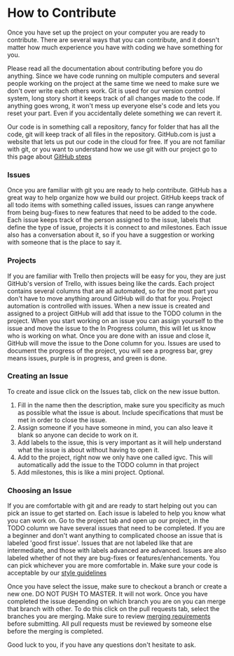 # How to Contribute
Once you have set up the project on your computer you are ready to contribute. There are several ways that you can contribute, and it doesn't matter how much experience you have with coding we have something for you.

Please read all the documentation about contributing before you do anything. Since we have code running on multiple computers and several people working on the project at the same time we need to make sure we don't over write each others work. Git is used for our version control system, long story short it keeps track of all changes made to the code. If anything goes wrong, it won't mess up everyone else's code and lets you reset your part. Even if you accidentally delete something we can revert it.

Our code is in something call a repository, fancy for folder that has all the code, git will keep track of all files in the repository. GitHub.com is just a website that lets us put our code in the cloud for free. If you are not familiar with git, or you want to understand how we use git with our project go to this page about [GitHub steps](https://github.com/BYU-IGVC/ros_igvc/wiki/Github-Steps)

### Issues
Once you are familiar with git you are ready to help contribute. GitHub has a great way to help organize how we build our project. GitHub keeps track of all todo items with something called issues, issues can range anywhere from being bug-fixes to new features that need to be added to the code. Each issue keeps track of the person assigned to the issue, labels that define the type of issue, projects it is connect to and milestones. Each issue also has a conversation about it, so if you have a suggestion or working with someone that is the place to say it.

### Projects
If you are familiar with Trello then projects will be easy for you, they are just GitHub's version of Trello, with issues being like the cards. Each project contains several columns that are all automated, so for the most part you don't have to move anything around GitHub will do that for you. Project automation is controlled with issues. When a new issue is created and assigned to a project GitHub will add that issue to the TODO column in the project. When you start working on an issue you can assign yourself to the issue and move the issue to the In Progress column, this will let us know who is working on what. Once you are done with an issue and close it, GitHub will move the issue to the Done column for you. Issues are used to document the progress of the project, you will see a progress bar, grey means issues, purple is in progress, and green is done.

### Creating an Issue
To create and issue click on the Issues tab, click on the new issue button. 
1. Fill in the name then the description, make sure you specificity as much as possible what the issue is about. Include specifications that must be met in order to close the issue. 
2. Assign someone if you have someone in mind, you can also leave it blank so anyone can decide to work on it. 
3. Add labels to the issue, this is very important as it will help understand what the issue is about without having to open it.
4. Add to the project, right now we only have one called igvc. This will automatically add the issue to the TODO column in that project
5. Add milestones, this is like a mini project. Optional.

### Choosing an Issue
If you are comfortable with git and are ready to start helping out you can pick an issue to get started on. Each issue is labeled to help you know what you can work on. Go to the project tab and open up our project, in the TODO column we have several issues that need to be completed. If you are a beginner and don't want anything to complicated choose an issue that is labeled 'good first issue'. Issues that are not labeled like that are intermediate, and those with labels advanced are advanced. Issues are also labeled whether of not they are bug-fixes or features/enhancements. You can pick whichever you are more comfortable in. Make sure your code is acceptable by our [style guidelines](https://github.com/BYU-IGVC/ros_igvc/wiki/Style-Guide)

Once you have select the issue, make sure to checkout a branch or create a new one. DO NOT PUSH TO MASTER. It will not work. Once you have completed the issue depending on which branch you are on you can merge that branch with other. To do this click on the pull requests tab, select the branches you are merging. Make sure to review [merging requirements](https://github.com/BYU-IGVC/ros_igvc/wiki/Merging-Requirments) before submitting. All pull requests must be reviewed by someone else before the merging is completed. 


Good luck to you, if you have any questions don't hesitate to ask.
